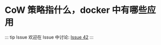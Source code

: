 # CoW 策略指什么，docker 中有哪些应用



::: tip Issue 
 欢迎在 Issue 中讨论: [Issue 42](https://github.com/shfshanyue/Daily-Question/issues/42) 
:::

